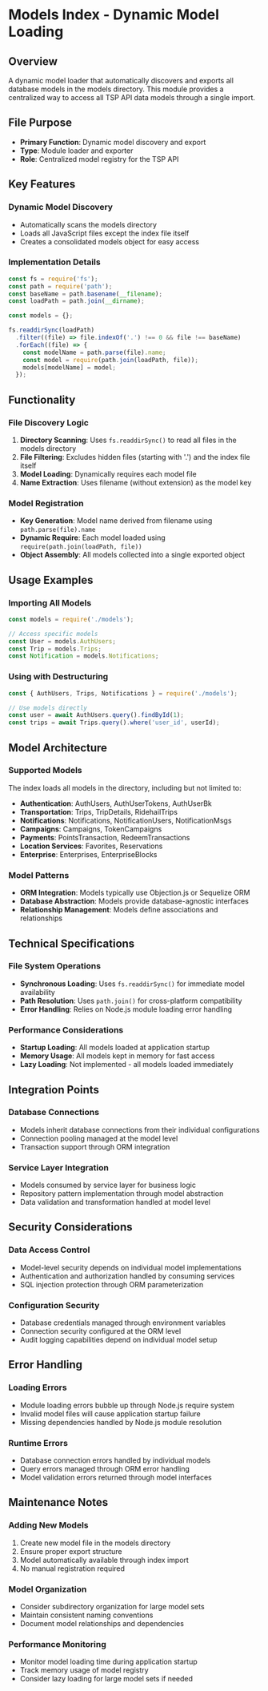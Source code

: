 # Models Index - Dynamic Model Loading

## Overview
A dynamic model loader that automatically discovers and exports all database models in the models directory. This module provides a centralized way to access all TSP API data models through a single import.

## File Purpose
- **Primary Function**: Dynamic model discovery and export
- **Type**: Module loader and exporter
- **Role**: Centralized model registry for the TSP API

## Key Features

### Dynamic Model Discovery
- Automatically scans the models directory
- Loads all JavaScript files except the index file itself
- Creates a consolidated models object for easy access

### Implementation Details
```javascript
const fs = require('fs');
const path = require('path');
const baseName = path.basename(__filename);
const loadPath = path.join(__dirname);

const models = {};

fs.readdirSync(loadPath)
  .filter((file) => file.indexOf('.') !== 0 && file !== baseName)
  .forEach((file) => {
    const modelName = path.parse(file).name;
    const model = require(path.join(loadPath, file));
    models[modelName] = model;
  });
```

## Functionality

### File Discovery Logic
1. **Directory Scanning**: Uses `fs.readdirSync()` to read all files in the models directory
2. **File Filtering**: Excludes hidden files (starting with '.') and the index file itself
3. **Model Loading**: Dynamically requires each model file
4. **Name Extraction**: Uses filename (without extension) as the model key

### Model Registration
- **Key Generation**: Model name derived from filename using `path.parse(file).name`
- **Dynamic Require**: Each model loaded using `require(path.join(loadPath, file))`
- **Object Assembly**: All models collected into a single exported object

## Usage Examples

### Importing All Models
```javascript
const models = require('./models');

// Access specific models
const User = models.AuthUsers;
const Trip = models.Trips;
const Notification = models.Notifications;
```

### Using with Destructuring
```javascript
const { AuthUsers, Trips, Notifications } = require('./models');

// Use models directly
const user = await AuthUsers.query().findById(1);
const trips = await Trips.query().where('user_id', userId);
```

## Model Architecture

### Supported Models
The index loads all models in the directory, including but not limited to:
- **Authentication**: AuthUsers, AuthUserTokens, AuthUserBk
- **Transportation**: Trips, TripDetails, RidehailTrips
- **Notifications**: Notifications, NotificationUsers, NotificationMsgs
- **Campaigns**: Campaigns, TokenCampaigns
- **Payments**: PointsTransaction, RedeemTransactions
- **Location Services**: Favorites, Reservations
- **Enterprise**: Enterprises, EnterpriseBlocks

### Model Patterns
- **ORM Integration**: Models typically use Objection.js or Sequelize ORM
- **Database Abstraction**: Models provide database-agnostic interfaces
- **Relationship Management**: Models define associations and relationships

## Technical Specifications

### File System Operations
- **Synchronous Loading**: Uses `fs.readdirSync()` for immediate model availability
- **Path Resolution**: Uses `path.join()` for cross-platform compatibility
- **Error Handling**: Relies on Node.js module loading error handling

### Performance Considerations
- **Startup Loading**: All models loaded at application startup
- **Memory Usage**: All models kept in memory for fast access
- **Lazy Loading**: Not implemented - all models loaded immediately

## Integration Points

### Database Connections
- Models inherit database connections from their individual configurations
- Connection pooling managed at the model level
- Transaction support through ORM integration

### Service Layer Integration
- Models consumed by service layer for business logic
- Repository pattern implementation through model abstraction
- Data validation and transformation handled at model level

## Security Considerations

### Data Access Control
- Model-level security depends on individual model implementations
- Authentication and authorization handled by consuming services
- SQL injection protection through ORM parameterization

### Configuration Security
- Database credentials managed through environment variables
- Connection security configured at the ORM level
- Audit logging capabilities depend on individual model setup

## Error Handling

### Loading Errors
- Module loading errors bubble up through Node.js require system
- Invalid model files will cause application startup failure
- Missing dependencies handled by Node.js module resolution

### Runtime Errors
- Database connection errors handled by individual models
- Query errors managed through ORM error handling
- Model validation errors returned through model interfaces

## Maintenance Notes

### Adding New Models
1. Create new model file in the models directory
2. Ensure proper export structure
3. Model automatically available through index import
4. No manual registration required

### Model Organization
- Consider subdirectory organization for large model sets
- Maintain consistent naming conventions
- Document model relationships and dependencies

### Performance Monitoring
- Monitor model loading time during application startup
- Track memory usage of model registry
- Consider lazy loading for large model sets if needed